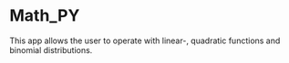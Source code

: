 # Math_PY
This app allows the user to operate with linear-, quadratic functions and binomial distributions.

